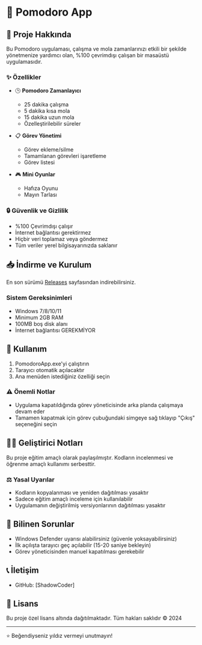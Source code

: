 # 🍅 Pomodoro App

## 📝 Proje Hakkında
Bu Pomodoro uygulaması, çalışma ve mola zamanlarınızı etkili bir şekilde yönetmenize yardımcı olan, %100 çevrimdışı çalışan bir masaüstü uygulamasıdır.

### ✨ Özellikler
- 🕒 **Pomodoro Zamanlayıcı**
  - 25 dakika çalışma
  - 5 dakika kısa mola
  - 15 dakika uzun mola
  - Özelleştirilebilir süreler

- 📋 **Görev Yönetimi**
  - Görev ekleme/silme
  - Tamamlanan görevleri işaretleme
  - Görev listesi

- 🎮 **Mini Oyunlar**
  - Hafıza Oyunu
  - Mayın Tarlası

### 🔒 Güvenlik ve Gizlilik
- %100 Çevrimdışı çalışır
- İnternet bağlantısı gerektirmez
- Hiçbir veri toplamaz veya göndermez
- Tüm veriler yerel bilgisayarınızda saklanır

## 📥 İndirme ve Kurulum
En son sürümü [Releases](link) sayfasından indirebilirsiniz.

### Sistem Gereksinimleri
- Windows 7/8/10/11
- Minimum 2GB RAM
- 100MB boş disk alanı
- İnternet bağlantısı GEREKMİYOR

## 🚀 Kullanım
1. PomodoroApp.exe'yi çalıştırın
2. Tarayıcı otomatik açılacaktır
3. Ana menüden istediğiniz özelliği seçin

### ⚠️ Önemli Notlar
- Uygulama kapatıldığında görev yöneticisinde arka planda çalışmaya devam eder
- Tamamen kapatmak için görev çubuğundaki simgeye sağ tıklayıp "Çıkış" seçeneğini seçin

## 👨‍💻 Geliştirici Notları
Bu proje eğitim amaçlı olarak paylaşılmıştır. Kodların incelenmesi ve öğrenme amaçlı kullanımı serbesttir.

### ⚖️ Yasal Uyarılar
- Kodların kopyalanması ve yeniden dağıtılması yasaktır
- Sadece eğitim amaçlı inceleme için kullanılabilir
- Uygulamanın değiştirilmiş versiyonlarının dağıtılması yasaktır

## 🐛 Bilinen Sorunlar
- Windows Defender uyarısı alabilirsiniz (güvenle yoksayabilirsiniz)
- İlk açılışta tarayıcı geç açılabilir (15-20 saniye bekleyin)
- Görev yöneticisinden manuel kapatılması gerekebilir

## 📞 İletişim
- GitHub: [ShadowCoder]

## 📜 Lisans
Bu proje özel lisans altında dağıtılmaktadır. Tüm hakları saklıdır © 2024

---
⭐ Beğendiyseniz yıldız vermeyi unutmayın!